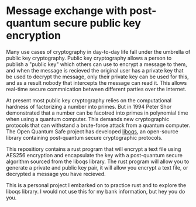 # Message exchange with post-quantum secure public key encryption

Many use cases of cryptography in day-to-day life fall under the umbrella of public key cryptography. Public key cryptography allows a person to publish a "public key" which others can use to encrypt a message to them, and when the message is recieved the original user has a private key that be used to decrypt the message, only their private key can be used for this, and as a result nobody that intercepts the message can read it. This allows real-time secure commnication between different parties over the internet.

At present most public key cryptography relies on the computational hardness of factorizing a number into primes. But in 1994 Peter Shor demonstrated that a number can be facotred into primes in polynomial time when using a quantum computer. This demands new cryptographic protocols that can withstand a brute-force attack from a quantum computer. The Open Quantum Safe project has developed [liboqs](https://github.com/open-quantum-safe/liboqs), an open-source library containing post-quantum secure cryptographic protocols.

This repositiory contains a rust program that will encrypt a text file using AES256 encryption and encapsulate the key with a post-quantum secure algorithm sourced from the liboqs library. The rust program will allow you to generate a private and public key pair, it will allow you encrypt a text file, or decrypted a message you have recieved.

This is a personal project I embarked on to practice rust and to explore the liboqs library. I would not use this for my bank information, but hey you do you.

